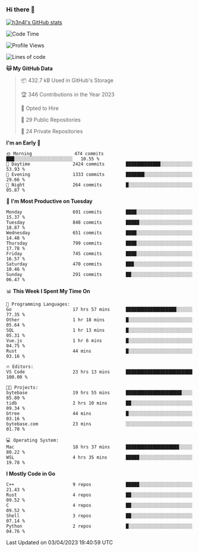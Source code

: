 ### Hi there 👋

[![h3n4l's GitHub stats](https://github-readme-stats.vercel.app/api?username=h3n4l&count_private=true&show_icons=true&theme=radical)](https://github.com/h3n4l/github-readme-stats)

<!--START_SECTION:waka-->
![Code Time](http://img.shields.io/badge/Code%20Time-1%2C100%20hrs%2058%20mins-blue)

![Profile Views](http://img.shields.io/badge/Profile%20Views-0-blue)

![Lines of code](https://img.shields.io/badge/From%20Hello%20World%20I%27ve%20Written-2.7%20million%20lines%20of%20code-blue)

**🐱 My GitHub Data** 

> 📦 432.7 kB Used in GitHub's Storage 
 > 
> 🏆 346 Contributions in the Year 2023
 > 
> 💼 Opted to Hire
 > 
> 📜 29 Public Repositories 
 > 
> 🔑 24 Private Repositories 
 > 
**I'm an Early 🐤** 

```text
🌞 Morning                474 commits         ███░░░░░░░░░░░░░░░░░░░░░░   10.55 % 
🌆 Daytime                2424 commits        █████████████░░░░░░░░░░░░   53.93 % 
🌃 Evening                1333 commits        ███████░░░░░░░░░░░░░░░░░░   29.66 % 
🌙 Night                  264 commits         █░░░░░░░░░░░░░░░░░░░░░░░░   05.87 % 
```
📅 **I'm Most Productive on Tuesday** 

```text
Monday                   691 commits         ████░░░░░░░░░░░░░░░░░░░░░   15.37 % 
Tuesday                  848 commits         █████░░░░░░░░░░░░░░░░░░░░   18.87 % 
Wednesday                651 commits         ████░░░░░░░░░░░░░░░░░░░░░   14.48 % 
Thursday                 799 commits         ████░░░░░░░░░░░░░░░░░░░░░   17.78 % 
Friday                   745 commits         ████░░░░░░░░░░░░░░░░░░░░░   16.57 % 
Saturday                 470 commits         ███░░░░░░░░░░░░░░░░░░░░░░   10.46 % 
Sunday                   291 commits         ██░░░░░░░░░░░░░░░░░░░░░░░   06.47 % 
```


📊 **This Week I Spent My Time On** 

```text
💬 Programming Languages: 
Go                       17 hrs 57 mins      ███████████████████░░░░░░   77.35 % 
Other                    1 hr 18 mins        █░░░░░░░░░░░░░░░░░░░░░░░░   05.64 % 
SQL                      1 hr 13 mins        █░░░░░░░░░░░░░░░░░░░░░░░░   05.31 % 
Vue.js                   1 hr 6 mins         █░░░░░░░░░░░░░░░░░░░░░░░░   04.75 % 
Rust                     44 mins             █░░░░░░░░░░░░░░░░░░░░░░░░   03.16 % 

🔥 Editors: 
VS Code                  23 hrs 13 mins      █████████████████████████   100.00 % 

🐱‍💻 Projects: 
bytebase                 19 hrs 55 mins      █████████████████████░░░░   85.80 % 
tidb                     2 hrs 10 mins       ██░░░░░░░░░░░░░░░░░░░░░░░   09.34 % 
btree                    44 mins             █░░░░░░░░░░░░░░░░░░░░░░░░   03.16 % 
bytebase.com             23 mins             ░░░░░░░░░░░░░░░░░░░░░░░░░   01.70 % 

💻 Operating System: 
Mac                      18 hrs 37 mins      ████████████████████░░░░░   80.22 % 
WSL                      4 hrs 35 mins       █████░░░░░░░░░░░░░░░░░░░░   19.78 % 
```

**I Mostly Code in Go** 

```text
C++                      9 repos             █████░░░░░░░░░░░░░░░░░░░░   21.43 % 
Rust                     4 repos             ██░░░░░░░░░░░░░░░░░░░░░░░   09.52 % 
C                        4 repos             ██░░░░░░░░░░░░░░░░░░░░░░░   09.52 % 
Shell                    3 repos             ██░░░░░░░░░░░░░░░░░░░░░░░   07.14 % 
Python                   2 repos             █░░░░░░░░░░░░░░░░░░░░░░░░   04.76 % 
```




 Last Updated on 03/04/2023 19:40:59 UTC
<!--END_SECTION:waka-->

